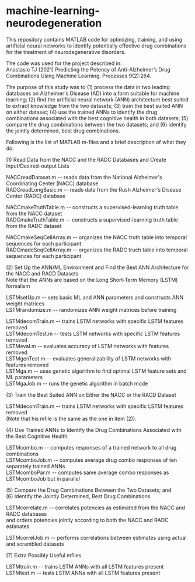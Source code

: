 # machine-learning-neurodegeneration
This repository contains MATLAB code for optimizing, training, and using artificial neural networks to identify potentially effective drug combinations for the treatment of neurodegenerative disorders. 

The code was used for the project described in:    
Anastasio TJ (2021) Predicting the Potency of Anti-Alzheimer’s Drug Combinations Using Machine Learning. Processes 9(2):264.

The purpose of this study was to (1) process the data in two leading databases on Alzheimer's Disease (AD) into a form suitable for machine learning; (2) find the artificial neural network (ANN) architecture best suited to extract knowledge from the two datasets; (3) train the best suited ANN on either dataset; (4) use the trained ANNs to identify the drug combinations associated with the best cognitive health in both datasets; (5) compare the drug combinations between the two datasets; and (6) identify the jointly determined, best drug combinations.    

Following is the list of MATLAB m-files and a brief description of what they do:

(1) Read Data from the NACC and the RADC Databases and Create Input/Desired-output Lists   

NACCreadDataset.m -- reads data from the National Alzheimer's Coordinating Center (NACC) database    
RADCreadLongBasic.m -- reads data from the Rush Alzheimer's Disease Center (RADC) database

NACCmakeTruthTable.m -- constructs a supervised-learning truth table from the NACC dataset    
RADCmakeTruthTable.m -- constructs a supervised-learning truth table from the RADC dataset

NACCmakeSeqCellArray.m -- organizes the NACC truth table into temporal sequences for each participant    
RADCmadeSeqCellArray.m -- organizes the RADC truch table into temporal sequences for each participant

(2) Set Up the ANN/ML Environment and Find the Best ANN Architecture for the NACC and RACD Datasets     
    Note that the ANNs are based on the Long Short-Term Memory (LSTM) formalism  
    
LSTMsetUp.m -- sets basic ML and ANN parameters and constructs ANN weight matrices   
LSTMrandomize.m -- randomizes ANN weight matrices before training 
 
LSTMdecomTrain.m -- trains LSTM networks with specific LSTM features removed  
LSTMdecomTest.m -- tests LSTM networks with specific LSTM features removed   
LSTMeval.m  -- evaluates accuracy of LSTM networks with features removed  
LSTMgenTest.m -- evaluates generalizability of LSTM networks with features removed  
LSTMga.m -- uses genetic algorithm to find optimal LSTM feature sets and ML parameters    
LSTMgaJob.m -- runs the genetic algorithm in batch mode  

(3) Train the Best Suited ANN on Either the NACC or the RACD Dataset  

LSTMdecomTrain.m -- trains LSTM networks with specific LSTM features removed  
(Note that his mfile is the same as the one in item (2)). 

(4) Use Trained ANNs to Identify the Drug Combinations Associated with the Best Cognitive Health  

LSTMcombo.m -- computes responses of a trained network to all drug combinations  
LSTMcomboJob.m -- computes average drug combo responses of ten separately trained ANNs  
LSTMcomboPar.m -- computes same average combo responses as LSTMcomboJob but in parallel  

(5) Compare the Drug Combinations Between the Two Datasets; and  
(6) Identify the Jointly Determined, Best Drug Combinations

LSTMcorrelate.m -- correlates potencies as estimated from the NACC and RADC databases  
                   and orders potencies jointly according to both the NACC and RADC estimates  
                   
LSTMcorrelJob.m -- performs correlations between estimates using actual and scrambled datasets

(7) Extra Possibly Useful mfiles

LSTMtrain.m -- trains LSTM ANNs with all LSTM features present  
LSTMtest.m -- tests LSTM ANNs with all LSTM features present  



